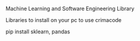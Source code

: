 Machine Learning and Software Engineering Library

Libraries to install on your pc to use crimacode

pip install sklearn, pandas
